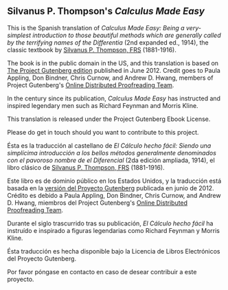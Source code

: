 ## Silvanus P. Thompson's _Calculus Made Easy_

This is the Spanish translation of _Calculus Made Easy: Being a very-simplest introduction to those beautiful methods which are generally called by the terrifying names of the Differentia_ (2nd expanded ed., 1914), the classic textbook by [Silvanus P. Thompson, FRS](http://en.wikipedia.org/wiki/Silvanus_P._Thompson) (1881-1916).

The book is in the public domain in the US, and this translation is based on [The Project Gutenberg edition](http://www.gutenberg.org/ebooks/33283) published in June 2012. Credit goes to Paula Appling, Don Bindner, Chris Curnow, and Andrew D. Hwang,
 members of Project Gutenberg's [Online Distributed Proofreading Team](http://www.pgdp.net).

In the century since its publication, _Calculus Made Easy_ has instructed and inspired legendary men such as Richard Feynman and Morris Kline.

This translation is released under the Project Gutenberg Ebook License.

Please do get in touch should you want to contribute to this project.


Ésta es la traducción al castellano de _El Cálculo hecho fácil: Siendo una simplícima introducción a los bellos métodos generalmente denominados con el pavoroso nombre de el Diferencial_ (2da edición ampliada, 1914), el libro clásico de [Silvanus P. Thompson, FRS](http://en.wikipedia.org/wiki/Silvanus_P._Thompson) (1881-1916).

Este libro es de dominio público en los Estados Unidos, y la traducción está basada en la [versión del Proyecto Gutenberg](http://www.gutenberg.org/ebooks/33283) publicada en junio de 2012. Crédito es debido a Paula Appling, Don Bindner, Chris Curnow, and Andrew D. Hwang, miembros del Project Gutenberg's [Online Distributed Proofreading Team](http://www.pgdp.net).

Durante el siglo trascurrido tras su publicación, _El Cálculo hecho fácil_ ha instruído e inspirado a figuras legendarias como Richard Feynman y Morris Kline.

Ésta traducción es hecha disponible bajo la Licencia de Libros Electrónicos del Proyecto Gutenberg.

Por favor póngase en contacto en caso de desear contribuir a este proyecto.